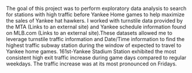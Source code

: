 The goal of this project was to perform exploratory data analysis to search for stations with high traffic before Yankee Home games to help maximize the sales of Yankee hat hawkers.  I worked with turnstile data provided by the MTA (Links to an external site) and Yankee schedule information found on MLB.com (Links to an external site).These datasets allowed me to leverage turnstile traffic information and Date/Time information to find the highest traffic subway station during the window of expected to travel to Yankee home games.  161st-Yankee Stadium Station exhibited the most consistent high exit traffic increase during game days compared to regular weekdays.  The traffic increase was at its most pronounced on Fridays.
